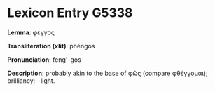 # Lexicon Entry G5338

**Lemma**: φέγγος

**Transliteration (xlit)**: phéngos

**Pronunciation**: feng'-gos

**Description**:
probably akin to the base of φῶς (compare φθέγγομαι); brilliancy:--light.
